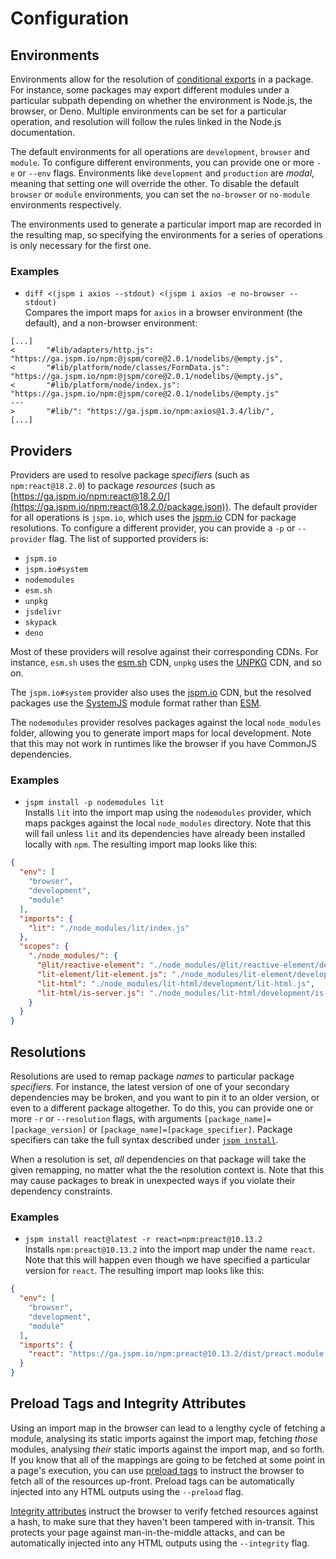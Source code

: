 # Configuration

## Environments

Environments allow for the resolution of [conditional exports](https://nodejs.org/dist/latest-v19.x/docs/api/packages.html#conditional-exports) in a package. For instance, some packages may export different modules under a particular subpath depending on whether the environment is Node.js, the browser, or Deno. Multiple environments can be set for a particular operation, and resolution will follow the rules linked in the Node.js documentation.

The default environments for all operations are `development`, `browser` and `module`. To configure different environments, you can provide one or more `-e` or `--env` flags. Environments like `development` and `production` are _modal_, meaning that setting one will override the other. To disable the default `browser` or `module` environments, you can set the `no-browser` or `no-module` environments respectively.

The environments used to generate a particular import map are recorded in the resulting map, so specifying the environments for a series of operations is only necessary for the first one.

### Examples

* `diff <(jspm i axios --stdout) <(jspm i axios -e no-browser --stdout)` <br>
Compares the import maps for `axios` in a browser environment (the default), and a non-browser environment:

```
[...]
<       "#lib/adapters/http.js": "https://ga.jspm.io/npm:@jspm/core@2.0.1/nodelibs/@empty.js",
<       "#lib/platform/node/classes/FormData.js": "https://ga.jspm.io/npm:@jspm/core@2.0.1/nodelibs/@empty.js",
<       "#lib/platform/node/index.js": "https://ga.jspm.io/npm:@jspm/core@2.0.1/nodelibs/@empty.js"
---
>       "#lib/": "https://ga.jspm.io/npm:axios@1.3.4/lib/",
[...]
```

## Providers

Providers are used to resolve package _specifiers_ (such as `npm:react@18.2.0`) to package _resources_ (such as [https://ga.jspm.io/npm:react@18.2.0/](https://ga.jspm.io/npm:react@18.2.0/package.json)). The default provider for all operations is `jspm.io`, which uses the [jspm.io](https://jspm.io) CDN for package resolutions. To configure a different provider, you can provide a `-p` or `--provider` flag. The list of supported providers is:

* `jspm.io`
* `jspm.io#system`
* `nodemodules`
* `esm.sh`
* `unpkg`
* `jsdelivr`
* `skypack`
* `deno`

Most of these providers will resolve against their corresponding CDNs. For instance, `esm.sh` uses the [esm.sh](https://esm.sh) CDN, `unpkg` uses the [UNPKG](https://unpkg.com) CDN, and so on.

The `jspm.io#system` provider also uses the [jspm.io](https://jspm.io) CDN, but the resolved packages use the [SystemJS](https://github.com/systemjs/systemjs) module format rather than [ESM](https://nodejs.org/api/esm.html).

The `nodemodules` provider resolves packages against the local `node_modules` folder, allowing you to generate import maps for local development. Note that this may not work in runtimes like the browser if you have CommonJS dependencies.

### Examples

* `jspm install -p nodemodules lit` <br>
Installs `lit` into the import map using the `nodemodules` provider, which maps packges against the local `node_modules` directory. Note that this will fail unless `lit` and its dependencies have already been installed locally with `npm`. The resulting import map looks like this:

```json
{
  "env": [
    "browser",
    "development",
    "module"
  ],
  "imports": {
    "lit": "./node_modules/lit/index.js"
  },
  "scopes": {
    "./node_modules/": {
      "@lit/reactive-element": "./node_modules/@lit/reactive-element/development/reactive-element.js",
      "lit-element/lit-element.js": "./node_modules/lit-element/development/lit-element.js",
      "lit-html": "./node_modules/lit-html/development/lit-html.js",
      "lit-html/is-server.js": "./node_modules/lit-html/development/is-server.js"
    }
  }
}
```


## Resolutions

Resolutions are used to remap package _names_ to particular package _specifiers_. For instance, the latest version of one of your secondary dependencies may be broken, and you want to pin it to an older version, or even to a different package altogether. To do this, you can provide one or more `-r` or `--resolution` flags, with arguments `[package_name]=[package_version]` or `[package_name]=[package_specifier]`. Package specifiers can take the full syntax described under [`jspm install`](#jspm-install).

When a resolution is set, _all_ dependencies on that package will take the given remapping, no matter what the the resolution context is. Note that this may cause packages to break in unexpected ways if you violate their dependency constraints.

### Examples

* `jspm install react@latest -r react=npm:preact@10.13.2` <br>
Installs `npm:preact@10.13.2` into the import map under the name `react`. Note that this will happen even though we have specified a particular version for `react`. The resulting import map looks like this:

```json
{
  "env": [
    "browser",
    "development",
    "module"
  ],
  "imports": {
    "react": "https://ga.jspm.io/npm:preact@10.13.2/dist/preact.module.js"
  }
}
```


## Preload Tags and Integrity Attributes

Using an import map in the browser can lead to a lengthy cycle of fetching a module, analysing its static imports against the import map, fetching _those_ modules, analysing _their_ static imports against the import map, and so forth. If you know that all of the mappings are going to be fetched at some point in a page's execution, you can use [preload tags](https://developer.mozilla.org/en-US/docs/Web/HTML/Attributes/rel/preload) to instruct the browser to fetch all of the resources up-front. Preload tags can be automatically injected into any HTML outputs using the `--preload` flag.

[Integrity attributes](https://developer.mozilla.org/en-US/docs/Web/Security/Subresource_Integrity) instruct the browser to verify fetched resources against a hash, to make sure that they haven't been tampered with in-transit. This protects your page against man-in-the-middle attacks, and can be automatically injected into any HTML outputs using the `--integrity` flag.
